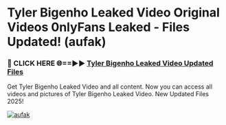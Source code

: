 # Tyler Bigenho Leaked Video Original Videos 0nlyFans Leaked - Files Updated! (aufak)

<h3>🔴 CLICK HERE 🌐==►► <a href="https://tinyurl.com/2jnfzry5" rel="nofollow">Tyler Bigenho Leaked Video Updated Files</a></h3>

Get Tyler Bigenho Leaked Video and all content. Now you can access all videos and pictures of Tyler Bigenho Leaked Video. New Updated Files 2025!

[![aufak](https://i.imgur.com/GyGTBgg.gif)](https://tinyurl.com/2jnfzry5)
